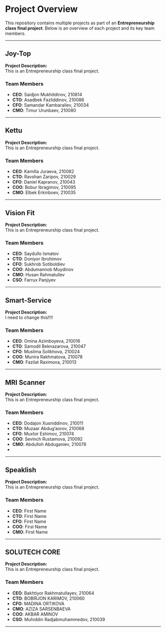 # Project Overview

This repository contains multiple projects as part of an **Entrepreneurship class final project**. Below is an overview of each project and its key team members.

---

## **Joy-Top**

**Project Description:**  
This is an Entrepreneurship class final project.

### Team Members
- **CEO**: Saidjon Mukhitdinov, 210814
- **CTO**: Asadbek Fazliddinov, 210086
- **CFO**: Samandar Kambaraliev, 210034 
- **CMO**: Timur Urunbaev, 210080

---

## **Kettu**

**Project Description:**  
This is an Entrepreneurship class final project.

### Team Members
- **CEO**: Kamilla Juraeva, 210082
- **CTO**: Ravshan Zaripov, 210029
- **CFO**: Daniel Kapranov, 210043
- **COO**: Bobur Ibragimov, 210095
- **CMO**: Elbek Erkinboev, 210035

---

## **Vision Fit**

**Project Description:**  
This is an Entrepreneurship class final project.

### Team Members
- **CEO**: Saydullo Ismatov
- **CTO**: Doniyor Ibrohimov
- **CFO**: Sukhrob Sotiboldiev
- **COO**: Abdumannob Muydinov
- **CMO**: Husan Rahmatullev
- **CSO**: Farrux Panjiyev

---

## **Smart-Service**

**Project Description:**  
I need to change this!!!!

### Team Members
- **CEO**: Omina Azimboyeva, 210016
- **CTO**: Samodil Beknazarova, 210047
- **CFO**: Muslima Solikhova, 210024
- **COO**: Munira Rakhmatova, 210078
- **CMO**: Fazilat Raximova, 210013

---

## **MRI Scanner**

**Project Description:**  
This is an Entrepreneurship class final project.

### Team Members
- **CEO**: Dodajon Xusniddinov, 210011
- **CTO**: Muzaar Abdug’aorov, 210068
- **CFO**: Muxtor Eshimov, 210074
- **COO**: Sevinch Rustamova, 210092
- **CMO**: Abdulloh Abduganiev, 210076
- 
---
## **Speaklish**

**Project Description:**  
This is an Entrepreneurship class final project.

### Team Members
- **CEO**: First Name
- **CTO**: First Name
- **CFO**: First Name
- **COO**: First Name
- **CMO**: First Name

---

## **SOLUTECH CORE**

**Project Description:**  
This is an Entrepreneurship class final project.

### Team Members
- **CEO**: Bakhtiyor Rakhmatullayev, 210064
- **CTO**: BOBIRJON KARIMOV, 210060
- **CFO**: MADINA ORTIKOVA
- **CMO**: AZIZA SARSENBAEVA
- **COO**: AKBAR AMINOV
- **CSO**: Muhiddin Radjabmuhammedov, 210039

---
